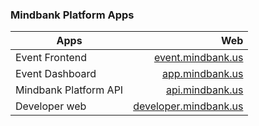 ### Mindbank Platform Apps

| Apps                  |                                              Web |
| --------------------- | -----------------------------------------------: |
| Event Frontend        |   [event.mindbank.us](https://event.mindbank.us) |
| Event Dashboard       |       [app.mindbank.us](https://app.mindbank.us) |
| Mindbank Platform API |       [api.mindbank.us](https://api.mindbank.us) |
| Developer web         | [developer.mindbank.us](developer.mindbank.us) |
